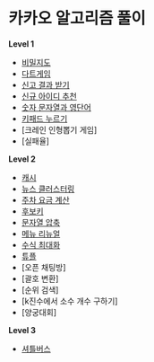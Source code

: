 # 카카오 알고리즘 풀이

**Level 1**
- [비밀지도](https://github.com/MojitoBar/Learning_History/blob/master/kakao_test/secret_map.md)
- [다트게임](https://github.com/MojitoBar/Learning_History/blob/master/kakao_test/dart_game.md)
- [신고 결과 받기](https://github.com/MojitoBar/Learning_History/blob/master/kakao_test/get_report_results.md)
- [신규 아이디 추천](https://github.com/MojitoBar/Learning_History/blob/master/kakao_test/newid_recommend.md)
- [숫자 문자열과 영단어](https://github.com/MojitoBar/Learning_History/blob/master/kakao_test/number_string_word.md)
- [키패드 누르기](https://github.com/MojitoBar/Learning_History/blob/master/kakao_test/press_keypad.md)
- [크레인 인형뽑기 게임]
- [실패율]

**Level 2**
- [캐시](https://github.com/MojitoBar/Learning_History/blob/master/kakao_test/cache.md)
- [뉴스 클러스터링](https://github.com/MojitoBar/Learning_History/blob/master/kakao_test/news_clustering.md)
- [주차 요금 계산](https://github.com/MojitoBar/Learning_History/blob/master/kakao_test/parking_fee_calculation.md)
- [후보키](https://github.com/MojitoBar/Learning_History/blob/master/kakao_test/candidate_key.md)
- [문자열 압축](https://github.com/MojitoBar/Learning_History/blob/master/kakao_test/string_compression.md)
- [메뉴 리뉴얼](https://github.com/MojitoBar/Learning_History/blob/master/kakao_test/menu_renewal.md)
- [수식 최대화](https://github.com/MojitoBar/Learning_History/blob/master/kakao_test/maximize_formulas.md)
- [튜플](https://github.com/MojitoBar/Learning_History/blob/master/kakao_test/tuple.md)
- [오픈 채팅방]
- [괄호 변환]
- [순위 검색]
- [k진수에서 소수 개수 구하기]
- [양궁대회]

**Level 3**
- [셔틀버스](https://github.com/MojitoBar/Learning_History/blob/master/kakao_test/shuttle_bus.md)
